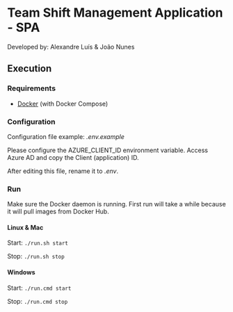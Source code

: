 # Team Shift Management Application - SPA
Developed by: Alexandre Luís & João Nunes

## Execution

### Requirements
- [Docker](https://www.docker.com/) (with Docker Compose)

### Configuration
Configuration file example: _.env.example_

Please configure the AZURE_CLIENT_ID environment variable. Access Azure AD and copy the Client (application) ID.

After editing this file, rename it to _.env_.

### Run
Make sure the Docker daemon is running.
First run will take a while because it will pull images from Docker Hub.

#### Linux & Mac

Start: `./run.sh start`

Stop: `./run.sh stop`

#### Windows

Start: `./run.cmd start`

Stop: `./run.cmd stop`
